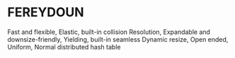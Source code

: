 # FEREYDOUN
Fast and flexible, Elastic, built-in collision Resolution, Expandable and downsize-friendly, Yielding, built-in seamless Dynamic resize, Open ended, Uniform, Normal distributed hash table
